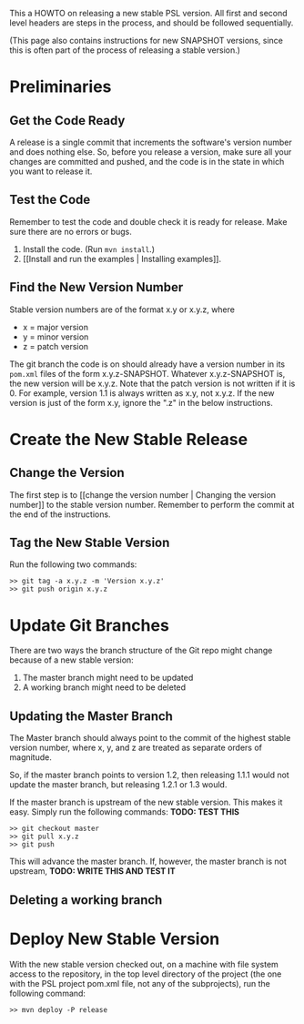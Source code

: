 This a HOWTO on releasing a new stable PSL version. All first and second level headers are steps in the process, and should be followed sequentially.

(This page also contains instructions for new SNAPSHOT versions, since this is often part of the process of releasing a stable version.)

# Preliminaries

## Get the Code Ready
A release is a single commit that increments the software's version number and does nothing else. So, before you release a version, make sure all your changes are committed and pushed, and the code is in the state in which you want to release it.

## Test the Code
Remember to test the code and double check it is ready for release. Make sure there are no errors or bugs.

1. Install the code. (Run `mvn install`.)
1. [[Install and run the examples | Installing examples]].

## Find the New Version Number
Stable version numbers are of the format x.y or x.y.z, where

* x = major version
* y = minor version
* z = patch version

The git branch the code is on should already have a version number in its `pom.xml` files of the form x.y.z-SNAPSHOT. Whatever x.y.z-SNAPSHOT is, the new version will be x.y.z. Note that the patch version is not written if it is 0. For example, version 1.1 is always written as x.y, not x.y.z. If the new version is just of the form x.y, ignore the ".z" in the below instructions.

# Create the New Stable Release

## Change the Version
The first step is to [[change the version number | Changing the version number]] to the stable version number. Remember to perform the commit at the end of the instructions.

## Tag the New Stable Version
Run the following two commands:
```
>> git tag -a x.y.z -m 'Version x.y.z'
>> git push origin x.y.z
```

# Update Git Branches

There are two ways the branch structure of the Git repo might change because of a new stable version:

1. The master branch might need to be updated
1. A working branch might need to be deleted

## Updating the Master Branch

The Master branch should always point to the commit of the highest stable version number, where x, y, and z are treated as separate orders of magnitude.

So, if the master branch points to version 1.2, then releasing 1.1.1 would not update the master branch, but releasing 1.2.1 or 1.3 would.

If the master branch is upstream of the new stable version. This makes it easy. Simply run the following commands:
**TODO: TEST THIS**

```
>> git checkout master
>> git pull x.y.z
>> git push
```

This will advance the master branch. If, however, the master branch is not upstream,
**TODO: WRITE THIS AND TEST IT**

## Deleting a working branch

# Deploy New Stable Version

With the new stable version checked out, on a machine with file system access to the repository, in the top level directory of the project (the one with the PSL project pom.xml file, not any of the subprojects), run the following command:

```
>> mvn deploy -P release
```